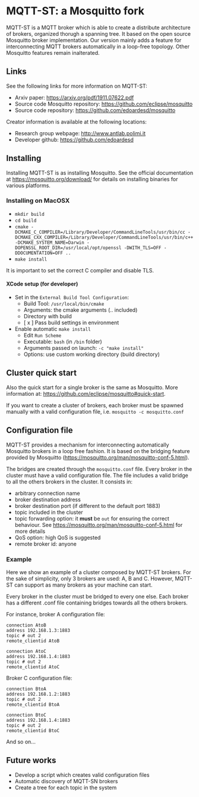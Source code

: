 MQTT-ST: a Mosquitto fork
=================

MQTT-ST is a MQTT broker which is able to create a distribute architecture of brokers, organized thorugh a spanning tree.
It based on the open source Mosquitto broker implementation. Our version mainly adds a feature for interconnecting MQTT brokers automatically in a loop-free topology. Other Mosquitto features remain inalterated. 

## Links

See the following links for more information on MQTT-ST:

- Arxiv paper: <https://arxiv.org/pdf/1911.07622.pdf>
- Source code Mosquitto repository: <https://github.com/eclipse/mosquitto>
- Source code repository: <https://github.com/edoardesd/mosquitto>

Creator information is available at the following locations:

- Research group webpage: <http://www.antlab.polimi.it>
- Developer github: <https://github.com/edoardesd>


## Installing

Installing MQTT-ST is as installing Mosquitto. 
See the official documentation at <https://mosquitto.org/download/> for details on installing binaries for
various platforms. 

### Installing on MacOSX
- `mkdir build`
- `cd build`
- `cmake -DCMAKE_C_COMPILER=/Library/Developer/CommandLineTools/usr/bin/cc -DCMAKE_CXX_COMPILER=/Library/Developer/CommandLineTools/usr/bin/c++ -DCMAKE_SYSTEM_NAME=Darwin -DOPENSSL_ROOT_DIR=/usr/local/opt/openssl -DWITH_TLS=OFF -DDOCUMENTATION=OFF ..`
- `make install`

It is important to set the correct C compiler and disable TLS.

#### XCode setup (for developer)
- Set in the `External Build Tool Configuration`: 
  + Build Tool: `/usr/local/bin/cmake`
  + Arguments: the cmake arguments (.. included)
  + Directory with build
  + [ x ] Pass build settings in environment
- Enable automatic `make install`
  + Edit `Run Scheme`
  + Executable: `bash` (in `/bin` folder)
  + Arguments passed on launch: `-c "make install"` 
  + Options: use custom working directory (build directory)

## Cluster quick start

Also the quick start for a single broker is the same as Mosquitto. More information at: <https://github.com/eclipse/mosquitto#quick-start>.

If you want to create a cluster of brokers, each broker must be spawned manually with a valid configuration file, i.e. `mosquitto -c mosquitto.conf`

## Configuration file

MQTT-ST provides a mechanism for interconnecting automatically Mosquitto brokers in a loop free fashion. It is based on the bridging feature provided by Mosquitto (<https://mosquitto.org/man/mosquitto-conf-5.html>). 

The bridges are created through the `mosquitto.conf` file. Every broker in the cluster must have a valid configuration file. The file includes a valid bridge to all the others brokers in the cluster. It consists in:
- arbitrary connection name
- broker destination address
- broker destination port (if different to the default port 1883)
- topic included in the cluster
- topic forwarding option: it **must** be `out` for ensuring the correct behaviour. See <https://mosquitto.org/man/mosquitto-conf-5.html> for more details
- QoS option: high QoS is suggested
- remote broker id: anyone

### Example
Here we show an example of a cluster composed by MQTT-ST brokers. For the sake of simplicity, only 3 brokers are used: A, B and C. However, MQTT-ST can support as many brokers as your machine can start.

Every broker in the cluster must be bridged to every one else. Each broker has a different .conf file containing bridges towards all the others brokers.

For instance, broker A configuration file:
```
connection AtoB
address 192.168.1.3:1883
topic # out 2
remote_clientid AtoB

connection AtoC
address 192.168.1.4:1883
topic # out 2
remote_clientid AtoC
```
Broker C configuration file:
```
connection BtoA
address 192.168.1.2:1883
topic # out 2
remote_clientid BtoA

connection BtoC
address 192.168.1.4:1883
topic # out 2
remote_clientid BtoC
```
And so on...

## Future works
- Develop a script which creates valid configuration files
- Automatic discovery of MQTT-SN brokers
- Create a tree for each topic in the system 
